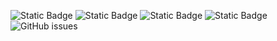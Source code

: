 ![Static Badge](https://img.shields.io/badge/blacklists-60-000000) ![Static Badge](https://img.shields.io/badge/blacklisted-3035034-cc0000) ![Static Badge](https://img.shields.io/badge/whitelisted-2242-00CC00) ![Static Badge](https://img.shields.io/badge/streaming_blacklist-28106-000000) ![GitHub issues](https://img.shields.io/github/issues/fabriziosalmi/blacklists)
